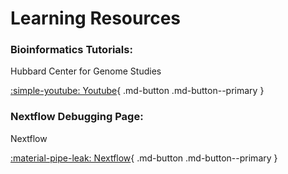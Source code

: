 # Learning Resources

### Bioinformatics Tutorials: 

Hubbard Center for Genome Studies

[:simple-youtube:   Youtube](https://www.youtube.com/playlist?list=PLLV_tmUM69VA4B0DKfNEBsaL9ARlpp__W){ .md-button .md-button--primary }


### Nextflow Debugging Page:

Nextflow

[:material-pipe-leak:   Nextflow](https://training.nextflow.io/basic_training/debugging/){ .md-button .md-button--primary }